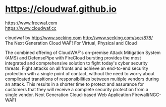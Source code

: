 # https://cloudwaf.github.io
https://www.freewaf.com  
https://www.cloudwaf.cc  

cloudwaf   by    http://www.secking.com      http://www.secking.com/sec/878/        
The Next Generation Cloud WAF! For Virtual, Physical and Cloud

The combined offering of CloudWAF's on-premise Attack Mitigation System (AMS) and DefensePipe with FireCloud bursting provides the most integrated and comprehensive solution to fight today's cyber security threats. Fight attacks on all fronts and achieve an end-to-end security protection with a single point of contact, without the need to worry about complicated transitions of responsibilities between multiple vendors during an attack. This results in a shorter time to protect and assurance for customers that they will receive a complete security protection from a single vendor. Next Generation Cloud-based Web Application Firewall(NGC-WAF)
